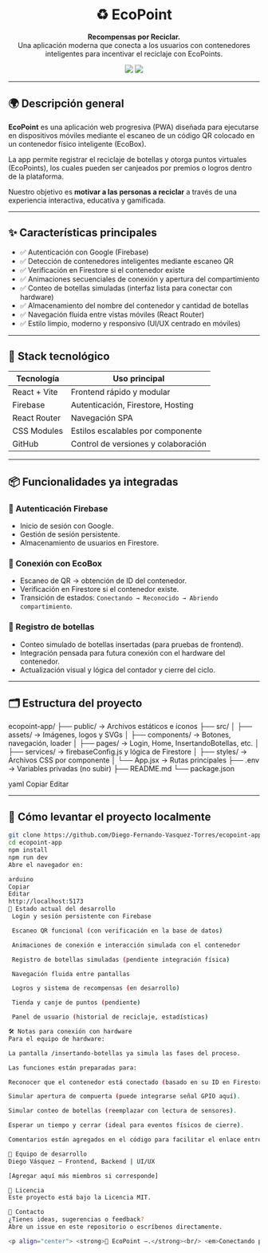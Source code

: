 <h1 align="center">
  ♻️ EcoPoint
</h1>
<p align="center">
  <strong>Recompensas por Reciclar.</strong><br />
  Una aplicación moderna que conecta a los usuarios con contenedores inteligentes para incentivar el reciclaje con EcoPoints.
</p>

<div align="center">
  <img src="https://img.shields.io/github/license/Diego-Fernando-Vasquez-Torres/ecopoint-app?style=flat-square" />
  <img src="https://img.shields.io/badge/status-en%20desarrollo-yellow?style=flat-square" />
</div>

---

## 🌍 Descripción general

**EcoPoint** es una aplicación web progresiva (PWA) diseñada para ejecutarse en dispositivos móviles mediante el escaneo de un código QR colocado en un contenedor físico inteligente (EcoBox).

La app permite registrar el reciclaje de botellas y otorga puntos virtuales (EcoPoints), los cuales pueden ser canjeados por premios o logros dentro de la plataforma.

Nuestro objetivo es **motivar a las personas a reciclar** a través de una experiencia interactiva, educativa y gamificada.

---

## ✨ Características principales

- ✅ Autenticación con Google (Firebase)
- ✅ Detección de contenedores inteligentes mediante escaneo QR
- ✅ Verificación en Firestore si el contenedor existe
- ✅ Animaciones secuenciales de conexión y apertura del compartimiento
- ✅ Conteo de botellas simuladas (interfaz lista para conectar con hardware)
- ✅ Almacenamiento del nombre del contenedor y cantidad de botellas
- ✅ Navegación fluida entre vistas móviles (React Router)
- ✅ Estilo limpio, moderno y responsivo (UI/UX centrado en móviles)

---

## 🧱 Stack tecnológico

| Tecnología      | Uso principal                      |
|----------------|------------------------------------|
| React + Vite   | Frontend rápido y modular          |
| Firebase       | Autenticación, Firestore, Hosting  |
| React Router   | Navegación SPA                     |
| CSS Modules    | Estilos escalables por componente  |
| GitHub         | Control de versiones y colaboración|

---

## 📦 Funcionalidades ya integradas

### 🔐 Autenticación Firebase
- Inicio de sesión con Google.
- Gestión de sesión persistente.
- Almacenamiento de usuarios en Firestore.

### 📲 Conexión con EcoBox
- Escaneo de QR → obtención de ID del contenedor.
- Verificación en Firestore si el contenedor existe.
- Transición de estados: `Conectando → Reconocido → Abriendo compartimiento`.

### 🧴 Registro de botellas
- Conteo simulado de botellas insertadas (para pruebas de frontend).
- Integración pensada para futura conexión con el hardware del contenedor.
- Actualización visual y lógica del contador y cierre del ciclo.

---

## 🗂️ Estructura del proyecto

ecopoint-app/
├── public/ → Archivos estáticos e íconos
├── src/
│ ├── assets/ → Imágenes, logos y SVGs
│ ├── components/ → Botones, navegación, loader
│ ├── pages/ → Login, Home, InsertandoBotellas, etc.
│ ├── services/ → firebaseConfig.js y lógica de Firestore
│ ├── styles/ → Archivos CSS por componente
│ └── App.jsx → Rutas principales
├── .env → Variables privadas (no subir)
├── README.md
└── package.json

yaml
Copiar
Editar

---

## 🚀 Cómo levantar el proyecto localmente

```bash
git clone https://github.com/Diego-Fernando-Vasquez-Torres/ecopoint-app.git
cd ecopoint-app
npm install
npm run dev
Abre el navegador en:

arduino
Copiar
Editar
http://localhost:5173
🧪 Estado actual del desarrollo
 Login y sesión persistente con Firebase

 Escaneo QR funcional (con verificación en la base de datos)

 Animaciones de conexión e interacción simulada con el contenedor

 Registro de botellas simuladas (pendiente integración física)

 Navegación fluida entre pantallas

 Logros y sistema de recompensas (en desarrollo)

 Tienda y canje de puntos (pendiente)

 Panel de usuario (historial de reciclaje, estadísticas)

🛠️ Notas para conexión con hardware
Para el equipo de hardware:

La pantalla /insertando-botellas ya simula las fases del proceso.

Las funciones están preparadas para:

Reconocer que el contenedor está conectado (basado en su ID en Firestore).

Simular apertura de compuerta (puede integrarse señal GPIO aquí).

Simular conteo de botellas (reemplazar con lectura de sensores).

Esperar un tiempo y cerrar (ideal para eventos físicos de cierre).

Comentarios están agregados en el código para facilitar el enlace entre software y hardware.

👥 Equipo de desarrollo
Diego Vásquez – Frontend, Backend | UI/UX

[Agregar aquí más miembros si corresponde]

📄 Licencia
Este proyecto está bajo la Licencia MIT.

💬 Contacto
¿Tienes ideas, sugerencias o feedback?
Abre un issue en este repositorio o escríbenos directamente.

<p align="center"> <strong>🌱 EcoPoint –.</strong><br/> <em>Conectando personas, tecnología y sostenibilidad.</em> </p> ```